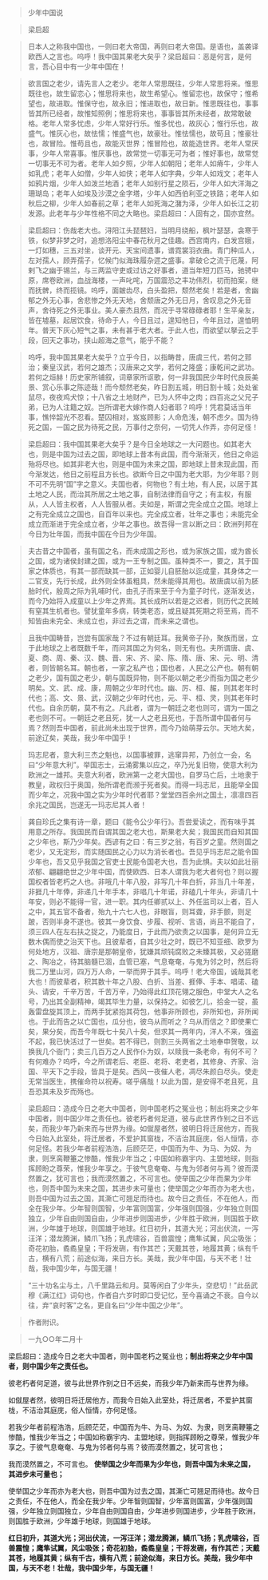 
> 少年中国说

> 梁启超

> 日本人之称我中国也，一则曰老大帝国，再则曰老大帝国。是语也，盖袭译欧西人之言也。呜呼！我中国其果老大矣乎？梁启超曰：恶是何言，是何言，吾心目中有一少年中国在！

> 欲言国之老少，请先言人之老少。老年人常思既往，少年人常思将来。惟思既往也，故生留恋心；惟思将来也，故生希望心。惟留恋也，故保守；惟希望也，故进取。惟保守也，故永旧；惟进取也，故日新。惟思既往也，事事皆其所已经者，故惟知照例；惟思将来也，事事皆其所未经者，故常敢破格。老年人常多忧虑，少年人常好行乐。惟多忧也，故灰心；惟行乐也，故盛气。惟灰心也，故怯懦；惟盛气也，故豪壮。惟怯懦也，故苟且；惟豪壮也，故冒险。惟苟且也，故能灭世界；惟冒险也，故能造世界。老年人常厌事，少年人常喜事。惟厌事也，故常觉一切事无可为者；惟好事也，故常觉一切事无不可为者。老年人如夕照，少年人如朝阳；老年人如瘠牛，少年人如乳虎；老年人如僧，少年人如侠；老年人如字典，少年人如戏文；老年人如鸦片烟，少年人如泼兰地酒；老年人如别行星之陨石，少年人如大洋海之珊瑚岛；老年人如埃及沙漠之金字塔，少年人如西伯利亚之铁路；老年人如秋后之柳，少年人如春前之草；老年人如死海之潴为泽，少年人如长江之初发源。此老年与少年性格不同之大略也。梁启超曰：人固有之，国亦宜然。

> 梁启超曰：伤哉老大也。浔阳江头琵琶妇，当明月绕船，枫叶瑟瑟，衾寒于铁，似梦非梦之时，追想洛阳尘中春花秋月之佳趣。西宫南内，白发宫娥，一灯如穗，三五对坐，谈开元、天宝间遗事，谱霓裳羽衣曲。青门种瓜人，左对孺人，顾弄孺子，忆候门似海珠履杂遝之盛事。拿破仑之流于厄蔑，阿剌飞之幽于锡兰，与三两监守吏或过访之好事者，道当年短刀匹马，驰骋中原，席卷欧洲，血战海楼，一声叱咤，万国震恐之丰功伟烈，初而拍案，继而抚髀，终而揽镜。呜呼，面皴齿尽，白头盈把，颓然老矣！若是者，舍幽郁之外无心事，舍悲惨之外无天地，舍颓唐之外无日月，舍叹息之外无音声，舍待死之外无事业。美人豪杰且然，而况于寻常碌碌者耶！生平亲友，皆在墟墓，起居饮食，待命于人，今日且过，遑知他日，今年且过，遑恤明年。普天下灰心短气之事，未有甚于老大者。于此人也，而欲望以拏云之手段，回天之事功，挟山超海之意气，能乎不能？

> 呜呼，我中国其果老大矣乎？立乎今日，以指畴昔，唐虞三代，若何之郅治；秦皇汉武，若何之雄杰；汉唐来之文学，若何之隆盛；康乾间之武功。若何之烜赫！历史家所铺叙，词章家所讴歌，何一非我国民少年时代良辰美景、赏心乐事之陈迹哉！而今颓然老矣，昨日割五城，明日割十城；处处雀鼠尽，夜夜鸡犬惊；十八省之土地财产，已为人怀中之肉；四百兆之父兄子弟，已为人注籍之奴。岂所谓老大嫁作商人妇者耶？呜呼！凭君莫话当年事，憔悴韶光不忍看。楚囚相对，岌岌顾影；人命危浅，朝不虑夕。国为待死之国，一国之民为待死之民，万事付之奈何，一切凭人作弄，亦何足怪！

> 梁启超曰：我中国其果老大矣乎？是今日全地球之一大问题也。如其老大也，则是中国为过去之国，即地球上昔本有此国，而今渐渐灭，他日之命运殆将尽也。如其非老大也，则是中国为未来之国，即地球上昔未现此国，而今渐发达，他日之前程且方长也。欲断今日之中国为老大耶，为少年耶？则不可不先明“国”字之意义。夫国也者，何物也？有土地，有人民，以居于其土地之人民，而治其所居之土地之事，自制法律而自守之；有主权，有服从，人人皆主权者，人人皆服从者。夫如是，斯谓之完全成立之国。地球上之有完全成立之国也，自百年以来也。完全成立者，壮年之事也；未能完全成立而渐进于完全成立者，少年之事也。故吾得一言以断之曰：欧洲列邦在今日为壮年国，而我中国在今日为少年国。

> 夫古昔之中国者，虽有国之名，而未成国之形也，或为家族之国，或为酋长之国，或为诸侯封建之国，或为一王专制之国。虽种类不一，要之，其于国家之体质也，有其一部而缺其一部，正如婴儿自胚胎以迄成童，其身体之一二官支，先行长成，此外则全体虽粗具，然未能得其用也。故唐虞以前为胚胎时代，殷周之际为乳哺时代，由孔子而来至于今为童子时代，逐渐发达，而今乃始将入成童以上少年之界焉。其长成所以若是之迟者，则历代之民贼有窒其生机者也。譬犹童年多病，转类老态，或且疑其死期之将至焉，而不知皆由未完全、未成立也，非过去之谓，而未来之谓也。

> 且我中国畴昔，岂尝有国家哉？不过有朝廷耳。我黄帝子孙，聚族而居，立于此地球之上者既数千年，而问其国之为何名，则无有也。夫所谓唐、虞、夏、商、周、秦、汉、魏、晋、宋、齐、梁、陈、隋、唐、宋、元、明、清者，则皆朝名耳。朝也者，一家之私产也；国也者，人民之公产也。朝有朝之老少，国有国之老少，朝与国既异物，则不能以朝之老少而指为国之老少明矣。文、武、成、康，周朝之少年时代也。幽、厉、桓、赧，则其老年时代也；高、文、景、武，汉朝之少年时代也，元、平、桓、灵，则其老年时代也。自余历朝，莫不有之。凡此者，谓为一朝廷之老也则可，谓为一国之老也则不可。一朝廷之老且死，犹一人之老且死也，于吾所谓中国者何与焉？然则吾中国者，前此尚未出现于世界，而今乃始萌芽云尔。天地大矣，前途辽矣，美哉，我少年中国乎！

> 玛志尼者，意大利三杰之魁也，以国事被罪，逃窜异邦，乃创立一会，名曰“少年意大利”。举国志士，云涌雾集以应之，卒乃光复旧物，使意大利为欧洲之一雄邦。夫意大利者，欧洲第一之老大国也，自罗马亡后，土地隶于教皇，政权归于奥国，殆所谓老而濒于死者矣。而得一玛志尼，且能举全国而少年之，况我中国之实为少年时代者耶？堂堂四百余州之国土，凛凛四百余兆之国民，岂遂无一玛志尼其人者！

> 龚自珍氏之集有诗一章，题曰《能令公少年行》。吾尝爱读之，而有味乎其用意之所存。我国民而自谓其国之老大也，斯果老大矣；我国民而自知其国之少年也，斯乃少年矣。西谚有之曰：有三岁之翁，有百岁之童。然则国之老少，又无定形，而实随国民之心力以为消长者也。吾见乎玛志尼之能令国少年也，吾又见乎我国之官吏士民能令国老大也，吾为此惧。夫以如此壮丽浓郁、翩翩绝世之少年中国，而使欧西、日本人谓我为老大者何也？则以握国权者皆老朽之人也。非哦几十年八股，非写几十年白折，非当几十年差，非捱几十年俸，非递几十年手本，非唱几十年诺，非磕几十年头，非请几十年安，则必不能得一官，进一职。其内任卿贰以上、外任监司以上者，百人之中，其五官不备者，殆九十六七人也，非眼盲，则耳聋，非手颤，则足跛，否则半身不遂也。彼其一身饮食、步履、视听、言语，尚且不能自了，须三四人在左右扶之捉之，乃能度日，于此而乃欲责之以国事，是何异立无数木偶而使之治天下也。且彼辈者，自其少壮之时，既已不知亚细、欧罗为何处地方，汉祖、唐宗是那朝皇帝，犹嫌其顽钝腐败之未臻其极，又必搓磨之、陶冶之，待其脑髓已涸，血管已塞，气息奄奄，与鬼为邻之时，然后将我二万里山河，四万万人命，一举而畀于其手。呜呼！老大帝国，诚哉其老大也！而彼辈者，积其数十年之八股、白折、当差、捱俸、手本、唱诺、磕头、请安，千辛万苦，千苦万辛，乃始得此红顶花翎之服色，中堂大人之名号，乃出其全副精神，竭其毕生力量，以保持之。如彼乞儿，拾金一锭，虽轰雷盘旋其顶上，而两手犹紧抱其荷包，他事非所顾也，非所知也，非所闻也。于此而告之以亡国也，瓜分也，彼乌从而听之？乌从而信之？即使果亡矣，果分矣，而吾今年既七十矣八十矣，但求其一两年内，洋人不来，强盗不起，我已快活过了一世矣。若不得已，则割三头两省之土地奉申贺敬，以换我几个衙门；卖三几百万之人民作仆为奴，以赎我一条老命，有何不可？有何难办？呜呼，今之所谓老后、老臣、老将、老吏者，其修身、齐家、治国、平天下之手段，皆具于是矣。西风一夜催人老，凋尽朱颜白尽头。使走无常当医生，携催命符以祝寿。嗟乎痛哉！以此为国，是安得不老且死，且吾恐其未及岁而殇也。

> 梁启超曰：造成今日之老大中国者，则中国老朽之冤业也；制出将来之少年中国者，则中国少年之责任也。彼老朽者何足道，彼与此世界作别之日不远矣，而我少年乃新来而与世界为缘。如僦屋者然，彼明日将迁居他方，而我今日始入此室处，将迁居者，不爱护其窗栊，不洁治其庭庑，俗人恒情，亦何足怪。若我少年者前程浩浩，后顾茫茫，中国而为牛、为马、为奴、为隶，则烹脔鞭箠之惨酷，惟我少年当之；中国如称霸宇内、主盟地球，则指挥顾盼之尊荣，惟我少年享之。于彼气息奄奄、与鬼为邻者何与焉？彼而漠然置之，犹可言也；我而漠然置之，不可言也。使举国之少年而果为少年也，则吾中国为未来之国，其进步未可量也；使举国之少年而亦为老大也，则吾中国为过去之国，其澌亡可翘足而待也。故今日之责任，不在他人，而全在我少年。少年智则国智，少年富则国富，少年强则国强，少年独立则国独立，少年自由则国自由，少年进步则国进步，少年胜于欧洲，则国胜于欧洲，少年雄于地球，则国雄于地球。红日初升，其道大光；河出伏流，一泻汪洋；潜龙腾渊，鳞爪飞扬；乳虎啸谷，百兽震惶；鹰隼试翼，风尘吸张；奇花初胎，矞矞皇皇；干将发硎，有作其芒；天戴其苍，地履其黄；纵有千古，横有八荒；前途似海，来日方长。美哉，我少年中国，与天不老！壮哉，我中国少年，与国无疆！

> “三十功名尘与土，八千里路云和月。莫等闲白了少年头，空悲切！”此岳武穆《满江红》词句也，作者自六岁时即口受记忆，至今喜诵之不衰。自今以往，弃“哀时客”之名，更自名曰“少年中国之少年”。

> 作者附识。

> 一九○○年二月十


梁启超曰：造成今日之老大中国者，则中国老朽之冤业也；**制出将来之少年中国者，则中国少年之责任也。**

彼老朽者何足道，彼与此世界作别之日不远矣，而我少年乃新来而与世界为缘。

如僦屋者然，彼明日将迁居他方，而我今日始入此室处，将迁居者，不爱护其窗栊，不洁治其庭庑，俗人恒情，亦何足怪。

若我少年者前程浩浩，后顾茫茫，中国而为牛、为马、为奴、为隶，则烹脔鞭箠之惨酷，惟我少年当之；中国如称霸宇内、主盟地球，则指挥顾盼之尊荣，惟我少年享之。于彼气息奄奄、与鬼为邻者何与焉？彼而漠然置之，犹可言也；

我而漠然置之，不可言也。
**使举国之少年而果为少年也，则吾中国为未来之国，其进步未可量也；**

使举国之少年而亦为老大也，则吾中国为过去之国，其澌亡可翘足而待也。故今日之责任，不在他人，而全在我少年。少年智则国智，少年富则国富，少年强则国强，少年独立则国独立，少年自由则国自由，少年进步则国进步，少年胜于欧洲，则国胜于欧洲，少年雄于地球，则国雄于地球。

**红日初升，其道大光；河出伏流，一泻汪洋；潜龙腾渊，鳞爪飞扬；乳虎啸谷，百兽震惶；鹰隼试翼，风尘吸张；奇花初胎，矞矞皇皇；干将发硎，有作其芒；天戴其苍，地履其黄；纵有千古，横有八荒；前途似海，来日方长。美哉，我少年中国，与天不老！壮哉，我中国少年，与国无疆！**

